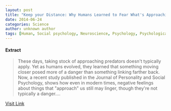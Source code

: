 ```yaml
---
layout: post
title: "Keep your Distance: Why Humans Learned to Fear What's Approaching"
date: 2014-06-24
categories: Science
author: unknown author
tags: [Human, Social psychology, Neuroscience, Psychology, Psychological concepts, Behavioural sciences, Cognitive science, Cognition, Action (philosophy), Science, Communication, Emergence]
---
```





#### Extract
>These days, taking stock of approaching predators doesn't typically apply. Yet as humans evolved, they learned that something moving closer posed more of a danger than something linking farther back. Now, a recent study published in the Journal of Personality and Social Psychology, shows how even in modern times, negative feelings about things that "approach" us still may linger, though they're not typically a danger....



[Visit Link](http://www.scienceworldreport.com/articles/15616/20140623/keep-your-distance-why-humans-learned-to-fear-whats-approaching.htm)



